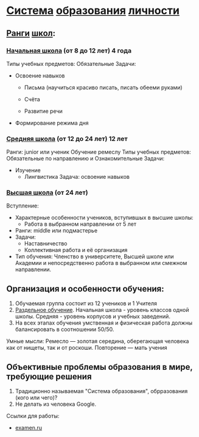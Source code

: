 # [Система](https://ru.wikipedia.org/wiki/%D0%A1%D0%B8%D1%81%D1%82%D0%B5%D0%BC%D0%B0_%D0%BE%D0%B1%D1%80%D0%B0%D0%B7%D0%BE%D0%B2%D0%B0%D0%BD%D0%B8%D1%8F) [образования](https://ru.wikipedia.org/wiki/%D0%9E%D0%B1%D1%80%D0%B0%D0%B7%D0%BE%D0%B2%D0%B0%D0%BD%D0%B8%D0%B5) [личности](https://ru.wikipedia.org/wiki/%D0%9B%D0%B8%D1%87%D0%BD%D0%BE%D1%81%D1%82%D1%8C)

## [Ранги](https://ru.wikipedia.org/wiki/%D0%A0%D0%B0%D0%BD%D0%B3) [школ](https://ru.wikipedia.org/wiki/%D0%A8%D0%BA%D0%BE%D0%BB%D0%B0):
### [Начальная школа](https://ru.wikipedia.org/wiki/%D0%9D%D0%B0%D1%87%D0%B0%D0%BB%D1%8C%D0%BD%D0%B0%D1%8F_%D1%88%D0%BA%D0%BE%D0%BB%D0%B0) (от 8 до 12 лет) 4 года
Типы учебных предметов: Обязательные
Задачи:
 - Освоение навыков
   - Письма (научиться красиво писать, писать обееми руками)
   
   - Счёта
   - Развитие речи

 - Формирование режима дня

### [Средняя школа](https://ru.wikipedia.org/wiki/%D0%9E%D0%B1%D1%89%D0%B5%D0%B5_%D0%BE%D0%B1%D1%80%D0%B0%D0%B7%D0%BE%D0%B2%D0%B0%D0%BD%D0%B8%D0%B5) (от 12 до 24 лет) 12 лет 
Ранги: junior или ученик
Обучение ремеслу
Типы учебных предметов: Обязательные по направлению и Ознакомительные
Задачи:
- Изучение
  - Лингвистика
Задача: освоение навыков

### [Высшая школа](https://ru.wikipedia.org/wiki/%D0%92%D1%8B%D1%81%D1%88%D0%B5%D0%B5_%D0%BE%D0%B1%D1%80%D0%B0%D0%B7%D0%BE%D0%B2%D0%B0%D0%BD%D0%B8%D0%B5) (от 24 лет)
Вступление:
- Характерные особенности учеников, вступившых в высшие школы:
   - Работа в выбранном направлении от 5 лет
- Ранги: middle или подмастерье
- Задачи:
   - Наставничество
   - Коллективная работа и её организация
- Тип обучения: Членство в университете, Высшей школе или Академии и непосредственно работа в выбранном или смежном направлении.

## Организация и особенности обучения:

1. Обучаемая группа состоит из 12 учеников и 1 Учителя
2. [Раздельное обучение](https://ru.wikipedia.org/wiki/%D0%A0%D0%B0%D0%B7%D0%B4%D0%B5%D0%BB%D1%8C%D0%BD%D0%BE%D0%B5_%D0%BE%D0%B1%D1%83%D1%87%D0%B5%D0%BD%D0%B8%D0%B5). Начальная школа - уровень классов одной школы. Средняя - уровень корпусов и учебных заведений.
3. На всех этапах обучения умственная и физическая работа должны балансировать в соотношении 50/50.


Умные мысли:
Ремесло — золотая середина, оберегающая человека как от нищеты, так и от роскоши.
Повторение — мать учения

## Объективные проблемы образования в мире, требующие решения

1. Традиционно называемая "Система образования", обрразования (кого или чего)?
2. Не делать из человека Google.


Ссылки для работы:
- [examen.ru](https://www.examen.ru/add/manual/materialyi-dlya-shkolnikov/spisok-predmetov/)
